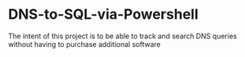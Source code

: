 # DNS-to-SQL-via-Powershell
The intent of this project is to be able to track and search DNS queries without having to purchase additional software
